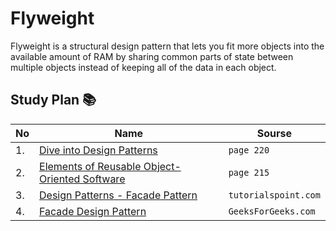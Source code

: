 # Flyweight  
Flyweight is a structural design pattern that lets you fit more
objects into the available amount of RAM by sharing common
parts of state between multiple objects instead of keeping all
of the data in each object.

## Study Plan 📚
|No|Name|Sourse|
|---|---|---|
|1.|[Dive into Design Patterns](https://github.com/abbos0123/Computer-Science-Books/blob/main/Design-Patterns/Dive%20into%20Design%20Patterns.pdf)|```page 220```|
|2.|[Elements of Reusable Object-Oriented Software](https://github.com/abbos0123/Computer-Science-Books/blob/main/Design-Patterns/Elements%20of%20Resusable%20Object-Oriented%20Software.pdf)|```page 215```|
|3.|[Design Patterns - Facade Pattern](https://github.com/abbos0123/Design-Patterns/blob/main/Practice/Structural-Design-Patterns/Facade/Design%20Patterns%20-%20Facade%20Pattern.pdf)|```tutorialspoint.com```|
|4.|[Facade Design Pattern](https://github.com/abbos0123/Design-Patterns/blob/main/Practice/Structural-Design-Patterns/Facade/Facade%20Design%20Pattern%20_%20Introduction%20-%20GeeksforGeeks.pdf)|```GeeksForGeeks.com```|
